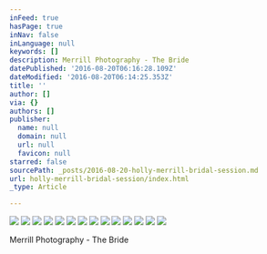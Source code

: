 ```yaml
---
inFeed: true
hasPage: true
inNav: false
inLanguage: null
keywords: []
description: Merrill Photography - The Bride
datePublished: '2016-08-20T06:16:28.109Z'
dateModified: '2016-08-20T06:14:25.353Z'
title: ''
author: []
via: {}
authors: []
publisher:
  name: null
  domain: null
  url: null
  favicon: null
starred: false
sourcePath: _posts/2016-08-20-holly-merrill-bridal-session.md
url: holly-merrill-bridal-session/index.html
_type: Article

---
```

![](https://the-grid-user-content.s3-us-west-2.amazonaws.com/b91cd7a1-0eba-4230-93d7-d9d0a39740f6.jpg)
![](https://the-grid-user-content.s3-us-west-2.amazonaws.com/822d0cdc-7682-4a9f-8754-ae45ea05cfdd.jpg)
![](https://the-grid-user-content.s3-us-west-2.amazonaws.com/fdff4397-890d-4e62-8c61-7f01f3077cd5.jpg)
![](https://the-grid-user-content.s3-us-west-2.amazonaws.com/5dfbe909-beff-47bc-9a80-b693e9973877.jpg)
![](https://the-grid-user-content.s3-us-west-2.amazonaws.com/69411dce-f628-4cab-8ec3-eeb09f4f17c7.jpg)
![](https://the-grid-user-content.s3-us-west-2.amazonaws.com/a8e11651-55ae-458d-8a24-5fb4c36580f1.jpg)
![](https://the-grid-user-content.s3-us-west-2.amazonaws.com/bf466e5f-2448-4342-a883-a70e86baa61b.jpg)
![](https://the-grid-user-content.s3-us-west-2.amazonaws.com/cffd96b0-79be-47c6-9d1b-eded54f4dac0.jpg)
![](https://the-grid-user-content.s3-us-west-2.amazonaws.com/61e50745-320d-461e-ab03-22586f0dfe47.jpg)
![](https://the-grid-user-content.s3-us-west-2.amazonaws.com/b6d0fb23-3c4c-42f9-890a-81117070fffb.jpg)
![](https://the-grid-user-content.s3-us-west-2.amazonaws.com/63aa2f8f-91db-47b3-96bd-afbe40ef6833.jpg)
![](https://the-grid-user-content.s3-us-west-2.amazonaws.com/7dc6446d-82d0-465b-803b-5b686aad7a82.jpg)
![](https://the-grid-user-content.s3-us-west-2.amazonaws.com/a1ebe523-ac97-4f46-8e6b-240dd900f05d.jpg)
![](https://the-grid-user-content.s3-us-west-2.amazonaws.com/985eb2aa-8e92-4f03-86c0-1c46a2b3144d.jpg)

Merrill Photography - The Bride
